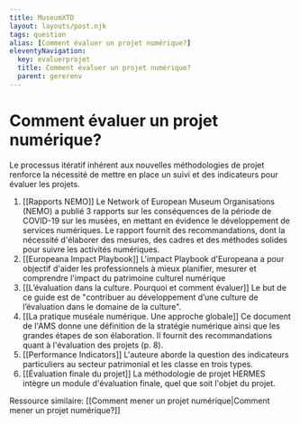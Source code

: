 ```yaml
---
title: MuseumXTD
layout: layouts/post.njk
tags: question
alias: [Comment évaluer un projet numérique?]
eleventyNavigation:
  key: evaluerprojet
  title: Comment évaluer un projet numérique?
  parent: gererenv
---
```

# Comment évaluer un projet numérique?  
Le processus itératif inhérent aux nouvelles méthodologies de projet renforce la nécessité de mettre en place un suivi et des indicateurs pour évaluer les projets.  
  
1. [[Rapports NEMO]]
   Le Network of European Museum Organisations (NEMO) a publié 3 rapports sur les conséquences de la période de COVID-19 sur les musées, en mettant en évidence le développement de services numériques. Le rapport fournit des recommandations, dont la nécessité d'élaborer des mesures, des cadres et des méthodes solides pour suivre les activités numériques. 
2. [[Europeana Impact Playbook]]
   L'impact Playbook d'Europeana a pour objectif d'aider les professionnels à mieux planifier, mesurer et comprendre l'impact du patrimoine culturel numérique
3. [[L’évaluation dans la culture. Pourquoi et comment évaluer]]
   Le but de ce guide est de "contribuer au développement d’une culture de l’évaluation dans le domaine de la culture". 
4. [[La pratique muséale numérique. Une approche globale]]
   Ce document de l'AMS donne une définition de la stratégie numérique ainsi que les grandes étapes de son élaboration. Il fournit des recommandations quant à l'évaluation des projets (p. 8). 
5. [[Performance Indicators]]
   L'auteure aborde la question des indicateurs particuliers au secteur patrimonial et les classe en trois types. 
6. [[Évaluation finale du projet]]
   La méthodologie de projet HERMES intègre un module d'évaluation finale, quel que soit l'objet du projet. 

Ressource similaire: [[Comment mener un projet numérique|Comment mener un projet numérique?]]